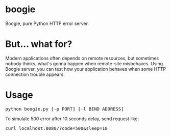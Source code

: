 boogie
======

Boogie, pure Python HTTP error server.


But... what for?
======

Modern applications often depends on remote resources, but sometimes nobody thinks, what's gonna happen when remote-site misbehaves.
Using Boogie server, you can test how your application behaves when some HTTP connection trouble appears.

Usage
======
<pre>
python boogie.py [-p PORT] [-l BIND_ADDRESS]
</pre>

To simulate 500 error after 10 seconds delay, send request like:
<pre>
curl localhost:8080/?code=500&sleep=10
</pre>
